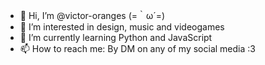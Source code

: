 - 👋 Hi, I’m @victor-oranges (=｀ω´=)
- 👀 I’m interested in design, music and videogames
- 🌱 I’m currently learning Python and JavaScript
- 📫 How to reach me: By DM on any of my social media :3

<!---
victor-oranges/victor-oranges is a ✨ special ✨ repository because its `README.md` (this file) appears on your GitHub profile.
You can click the Preview link to take a look at your changes.
--->

